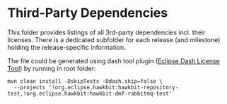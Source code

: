# Third-Party Dependencies

This folder provides listings of all 3rd-party dependencies incl. their licenses. There is a dedicated subfolder for
each release (and milestone) holding the release-specific information.

The file could be generated using dash tool plugin ([Eclipse Dash License Tool](https://github.com/eclipse/dash-licenses)) by running in root folder:
```shell
mvn clean install -DskipTests -Ddash.skip=false \
  --projects '!org.eclipse.hawkbit:hawkbit-repository-test,!org.eclipse.hawkbit:hawkbit-dmf-rabbitmq-test'
```

